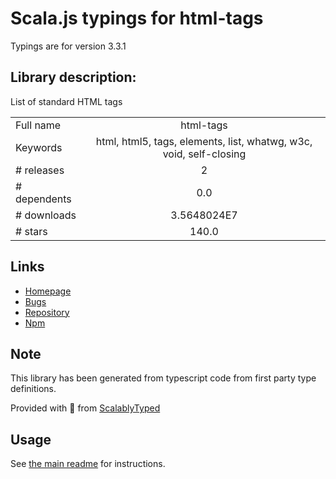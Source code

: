 
# Scala.js typings for html-tags

Typings are for version 3.3.1

## Library description:
List of standard HTML tags

|                    |                 |
| ------------------ | :-------------: |
| Full name          | html-tags |
| Keywords           | html, html5, tags, elements, list, whatwg, w3c, void, self-closing |
| # releases         | 2 |
| # dependents       | 0.0 |
| # downloads        | 3.5648024E7 |
| # stars            | 140.0 |

## Links
- [Homepage](https://github.com/sindresorhus/html-tags#readme)
- [Bugs](https://github.com/sindresorhus/html-tags/issues)
- [Repository](https://github.com/sindresorhus/html-tags)
- [Npm](https://www.npmjs.com/package/html-tags)
    


## Note
This library has been generated from typescript code from first party type definitions.

Provided with :purple_heart: from [ScalablyTyped](https://github.com/oyvindberg/ScalablyTyped)

## Usage
See [the main readme](../../readme.md) for instructions.


